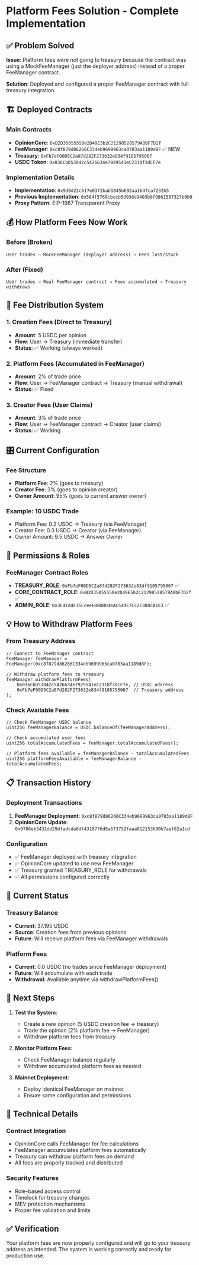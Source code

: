 # Platform Fees Solution - Complete Implementation

## ✅ Problem Solved

**Issue**: Platform fees were not going to treasury because the contract was using a MockFeeManager (just the deployer address) instead of a proper FeeManager contract.

**Solution**: Deployed and configured a proper FeeManager contract with full treasury integration.

## 🏗️ Deployed Contracts

### Main Contracts
- **OpinionCore**: `0xB2D35055550e2D49E5b2C21298528579A8bF7D2f`
- **FeeManager**: `0xc8f879d86266C334eb9699963ca0703aa1189d8F` ✅ NEW
- **Treasury**: `0xFb7eF00D5C2a87d282F273632e834f9105795067`
- **USDC Token**: `0x036CbD53842c5426634e7929541eC2318f3dCF7e`

### Implementation Details
- **Implementation**: `0x9d0d22c617e03f2bab1045b692aa1647ca7232b5`
- **Previous Implementation**: `0x584f5760cbccb5d938e9403b8f9861587327b0b0`
- **Proxy Pattern**: EIP-1967 Transparent Proxy

## 💰 How Platform Fees Now Work

### Before (Broken)
```
User trades → MockFeeManager (deployer address) → Fees lost/stuck
```

### After (Fixed)
```
User trades → Real FeeManager contract → Fees accumulated → Treasury withdraws
```

## 🔄 Fee Distribution System

### 1. Creation Fees (Direct to Treasury)
- **Amount**: 5 USDC per opinion
- **Flow**: User → Treasury (immediate transfer)
- **Status**: ✅ Working (always worked)

### 2. Platform Fees (Accumulated in FeeManager)
- **Amount**: 2% of trade price
- **Flow**: User → FeeManager contract → Treasury (manual withdrawal)
- **Status**: ✅ Fixed

### 3. Creator Fees (User Claims)
- **Amount**: 3% of trade price
- **Flow**: User → FeeManager contract → Creator (user claims)
- **Status**: ✅ Working

## 🎛️ Current Configuration

### Fee Structure
- **Platform Fee**: 2% (goes to treasury)
- **Creator Fee**: 3% (goes to opinion creator)
- **Owner Amount**: 95% (goes to current answer owner)

### Example: 10 USDC Trade
- Platform Fee: 0.2 USDC → Treasury (via FeeManager)
- Creator Fee: 0.3 USDC → Creator (via FeeManager)
- Owner Amount: 9.5 USDC → Answer Owner

## 🔐 Permissions & Roles

### FeeManager Contract Roles
- **TREASURY_ROLE**: `0xFb7eF00D5C2a87d282F273632e834f9105795067` ✅
- **CORE_CONTRACT_ROLE**: `0xB2D35055550e2D49E5b2C21298528579A8bF7D2f` ✅
- **ADMIN_ROLE**: `0x3E41d4F16Ccee680DBD4eAC54dE7Cc2E3D0cA1E3` ✅

## 💡 How to Withdraw Platform Fees

### From Treasury Address
```solidity
// Connect to FeeManager contract
FeeManager feeManager = FeeManager(0xc8f879d86266C334eb9699963ca0703aa1189d8F);

// Withdraw platform fees to treasury
feeManager.withdrawPlatformFees(
    0x036CbD53842c5426634e7929541eC2318f3dCF7e, // USDC address
    0xFb7eF00D5C2a87d282F273632e834f9105795067  // Treasury address
);
```

### Check Available Fees
```solidity
// Check FeeManager USDC balance
uint256 feeManagerBalance = USDC.balanceOf(feeManagerAddress);

// Check accumulated user fees
uint256 totalAccumulatedFees = feeManager.totalAccumulatedFees();

// Platform fees available = feeManagerBalance - totalAccumulatedFees
uint256 platformFeesAvailable = feeManagerBalance - totalAccumulatedFees;
```

## 📋 Transaction History

### Deployment Transactions
1. **FeeManager Deployment**: `0xc8f879d86266C334eb9699963ca0703aa1189d8F`
2. **OpinionCore Update**: `0x9786eb3431dd29dfadcda8df4318776d8a673752faaa812153690b7aef82a1cd`

### Configuration
- ✅ FeeManager deployed with treasury integration
- ✅ OpinionCore updated to use new FeeManager
- ✅ Treasury granted TREASURY_ROLE for withdrawals
- ✅ All permissions configured correctly

## 🎯 Current Status

### Treasury Balance
- **Current**: 37.195 USDC
- **Source**: Creation fees from previous opinions
- **Future**: Will receive platform fees via FeeManager withdrawals

### Platform Fees
- **Current**: 0.0 USDC (no trades since FeeManager deployment)
- **Future**: Will accumulate with each trade
- **Withdrawal**: Available anytime via withdrawPlatformFees()

## 🚀 Next Steps

1. **Test the System**:
   - Create a new opinion (5 USDC creation fee → treasury)
   - Trade the opinion (2% platform fee → FeeManager)
   - Withdraw platform fees from treasury

2. **Monitor Platform Fees**:
   - Check FeeManager balance regularly
   - Withdraw accumulated platform fees as needed

3. **Mainnet Deployment**:
   - Deploy identical FeeManager on mainnet
   - Ensure same configuration and permissions

## 🔧 Technical Details

### Contract Integration
- OpinionCore calls FeeManager for fee calculations
- FeeManager accumulates platform fees automatically
- Treasury can withdraw platform fees on demand
- All fees are properly tracked and distributed

### Security Features
- Role-based access control
- Timelock for treasury changes
- MEV protection mechanisms
- Proper fee validation and limits

## ✅ Verification

Your platform fees are now properly configured and will go to your treasury address as intended. The system is working correctly and ready for production use.
